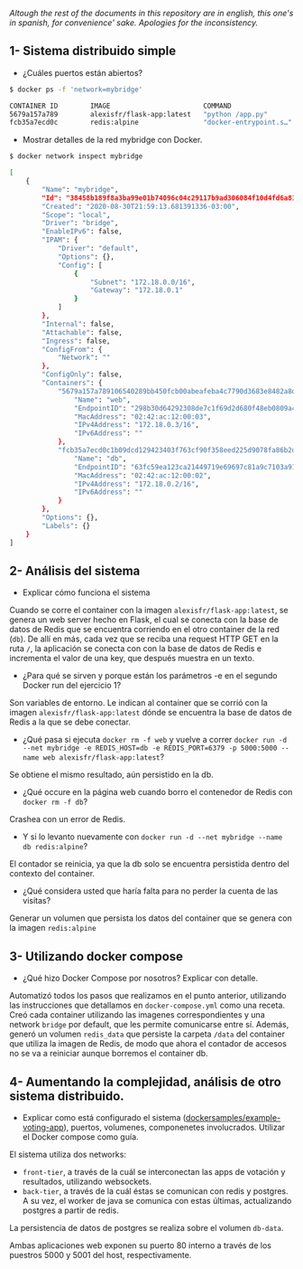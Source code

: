 _Altough the rest of the documents in this repository are in english, this one's in spanish, for convenience' sake. Apologies for the inconsistency._

## 1- Sistema distribuido simple

* ¿Cuáles puertos están abiertos?

```sh
$ docker ps -f 'network=mybridge'

CONTAINER ID        IMAGE                       COMMAND                  CREATED             STATUS              PORTS                    NAMES
5679a157a789        alexisfr/flask-app:latest   "python /app.py"         5 minutes ago       Up 5 minutes        0.0.0.0:5000->5000/tcp   web
fcb35a7ecd0c        redis:alpine                "docker-entrypoint.s…"   6 minutes ago       Up 6 minutes        6379/tcp                 db
```

* Mostrar detalles de la red mybridge con Docker.

```sh
$ docker network inspect mybridge

[
    {
        "Name": "mybridge",
        "Id": "38458b189f8a3ba99e01b74096c04c29117b9ad306084f10d4fd6a81fcf8e7b0",
        "Created": "2020-08-30T21:59:13.681391336-03:00",
        "Scope": "local",
        "Driver": "bridge",
        "EnableIPv6": false,
        "IPAM": {
            "Driver": "default",
            "Options": {},
            "Config": [
                {
                    "Subnet": "172.18.0.0/16",
                    "Gateway": "172.18.0.1"
                }
            ]
        },
        "Internal": false,
        "Attachable": false,
        "Ingress": false,
        "ConfigFrom": {
            "Network": ""
        },
        "ConfigOnly": false,
        "Containers": {
            "5679a157a789106540289bb450fcb00abeafeba4c7790d3683e8482a8d5a22e6": {
                "Name": "web",
                "EndpointID": "298b30d64292308de7c1f69d2d680f48eb0809a4c6538d5f073f85e622b057b7",
                "MacAddress": "02:42:ac:12:00:03",
                "IPv4Address": "172.18.0.3/16",
                "IPv6Address": ""
            },
            "fcb35a7ecd0c1b09dcd129423403f763cf90f358eed225d9078fa86b2d5c3a47": {
                "Name": "db",
                "EndpointID": "63fc59ea123ca21449719e69697c81a9c7103a91ef406b45a93ae09cbd98d0dc",
                "MacAddress": "02:42:ac:12:00:02",
                "IPv4Address": "172.18.0.2/16",
                "IPv6Address": ""
            }
        },
        "Options": {},
        "Labels": {}
    }
]
```

## 2- Análisis del sistema

* Explicar cómo funciona el sistema

Cuando se corre el container con la imagen `alexisfr/flask-app:latest`, se genera un web server hecho en Flask, el cual se conecta con la base de datos de Redis que se encuentra corriendo en el otro container de la red (`db`). De allí en más, cada vez que se reciba una request HTTP GET en la ruta `/`, la aplicación se conecta con con la base de datos de Redis e incrementa el valor de una key, que después muestra en un texto.

* ¿Para qué se sirven y porque están los parámetros -e en el segundo Docker run del ejercicio 1?

Son variables de entorno. Le indican al container que se corrió con la imagen `alexisfr/flask-app:latest` dónde se encuentra la base de datos de Redis a la que se debe conectar.

* ¿Qué pasa si ejecuta `docker rm -f web` y vuelve a correr `docker run -d --net mybridge -e REDIS_HOST=db -e REDIS_PORT=6379 -p 5000:5000 --name web alexisfr/flask-app:latest`?

Se obtiene el mismo resultado, aún persistido en la db.

* ¿Qué occure en la página web cuando borro el contenedor de Redis con `docker rm -f db`?

Crashea con un error de Redis.

* Y si lo levanto nuevamente con `docker run -d --net mybridge --name db redis:alpine`?

El contador se reinicia, ya que la db solo se encuentra persistida dentro del contexto del container.

* ¿Qué considera usted que haría falta para no perder la cuenta de las visitas?

Generar un volumen que persista los datos del container que se genera con la imagen `redis:alpine`

## 3- Utilizando docker compose

* ¿Qué hizo Docker Compose por nosotros? Explicar con detalle.

Automatizó todos los pasos que realizamos en el punto anterior, utilizando las instrucciones que detallamos en `docker-compose.yml` como una receta. Creó cada container utilizando las imagenes correspondientes y una network `bridge` por default, que les permite comunicarse entre sí. Además, generó un volumen `redis_data` que persiste la carpeta `/data` del container que utiliza la imagen de Redis, de modo que ahora el contador de accesos no se va a reiniciar aunque borremos el container db.

## 4- Aumentando la complejidad, análisis de otro sistema distribuido.

* Explicar como está configurado el sistema ([dockersamples/example-voting-app](https://github.com/dockersamples/example-voting-app)), puertos, volumenes, componenetes involucrados. Utilizar el Docker compose como guía.

El sistema utiliza dos networks: 

* `front-tier`, a través de la cuál se interconectan las apps de votación y resultados, utilizando websockets.
* `back-tier`, a través de la cuál éstas se comunican con redis y postgres. A su vez, el worker de java se comunica con estas últimas, actualizando postgres a partir de redis.

La persistencia de datos de postgres se realiza sobre el volumen `db-data`. 

Ambas aplicaciones web exponen su puerto 80 interno a través de los puestros 5000 y 5001 del host, respectivamente.